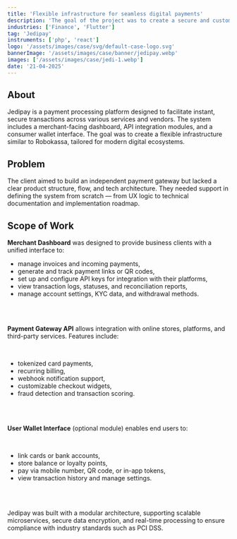 ```yaml
---
title: 'Flexible infrastructure for seamless digital payments'
description: 'The goal of the project was to create a secure and customizable payment gateway with dashboard, wallet, and API support for merchants'
industries: ['Finance', 'Flutter']
tag: 'Jedipay'
instruments: ['php', 'react']
logo: '/assets/images/case/svg/default-case-logo.svg'
bannerImage: '/assets/images/case/banner/jedipay.webp'
images: ['/assets/images/case/jedi-1.webp']
date: '21-04-2025'
---
```


## About

Jedipay is a payment processing platform designed to facilitate instant, secure transactions across various services and vendors. The system includes a merchant-facing dashboard, API integration modules, and a consumer wallet interface. The goal was to create a flexible infrastructure similar to Robokassa, tailored for modern digital ecosystems.

## Problem

The client aimed to build an independent payment gateway but lacked a clear product structure, flow, and tech architecture. They needed support in defining the system from scratch — from UX logic to technical documentation and implementation roadmap.

## Scope of Work

<p><strong>Merchant Dashboard</strong> was designed to provide business clients with a unified interface to:</p>

- manage invoices and incoming payments,
- generate and track payment links or QR codes,
- set up and configure API keys for integration with their platforms,
- view transaction logs, statuses, and reconciliation reports,
- manage account settings, KYC data, and withdrawal methods.

<br>
<br>

<p><strong>Payment Gateway API</strong> allows integration with online stores, platforms, and third-party services. Features include:</p>

<br>

- tokenized card payments,
- recurring billing,
- webhook notification support,
- customizable checkout widgets,
- fraud detection and transaction scoring.

<br>
<br>

<p><strong>User Wallet Interface</strong> (optional module) enables end users to:</p>

<br>

- link cards or bank accounts,
- store balance or loyalty points,
- pay via mobile number, QR code, or in-app tokens,
- view transaction history and manage settings.

<br>
<br>

<p>Jedipay was built with a modular architecture, supporting scalable microservices, secure data encryption, and real-time processing to ensure compliance with industry standards such as PCI DSS.</p>
